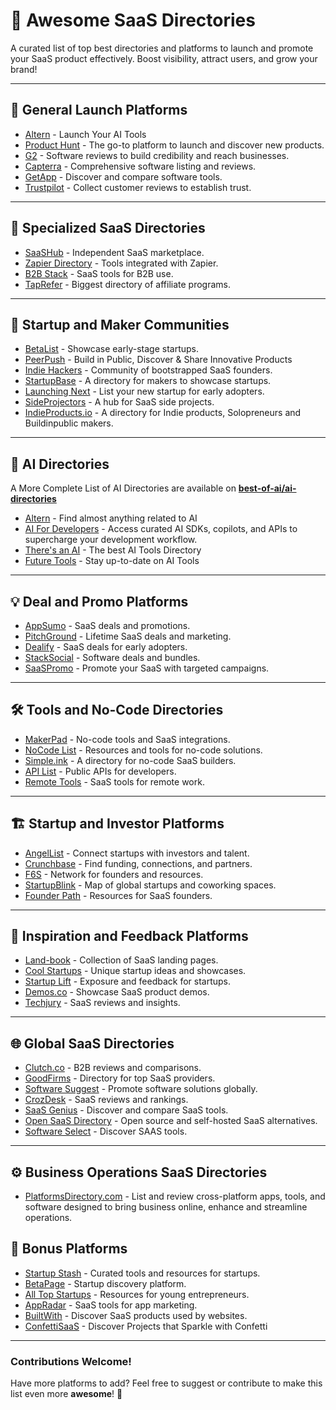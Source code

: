 # 🚀 Awesome SaaS Directories 

A curated list of top best directories and platforms to launch and promote your SaaS product effectively. Boost visibility, attract users, and grow your brand!  

---

## 🌟 General Launch Platforms

- [Altern](https://altern.ai) - Launch Your AI Tools
- [Product Hunt](https://www.producthunt.com/) - The go-to platform to launch and discover new products.
- [G2](https://www.g2.com/) - Software reviews to build credibility and reach businesses.
- [Capterra](https://www.capterra.com/) - Comprehensive software listing and reviews.
- [GetApp](https://www.getapp.com/) - Discover and compare software tools.
- [Trustpilot](https://www.trustpilot.com/) - Collect customer reviews to establish trust.

---

## 🏅 Specialized SaaS Directories
- [SaaSHub](https://www.saashub.com/) - Independent SaaS marketplace.
- [Zapier Directory](https://zapier.com/apps) - Tools integrated with Zapier.
- [B2B Stack](https://www.b2bstack.com.br) - SaaS tools for B2B use.
- [TapRefer](https://www.taprefer.com) - Biggest directory of affiliate programs.

---

## 🥳 Startup and Maker Communities

- [BetaList](https://www.betalist.com/) - Showcase early-stage startups.
- [PeerPush](https://peerpush.net/) - Build in Public, Discover & Share Innovative Products
- [Indie Hackers](https://www.indiehackers.com/) - Community of bootstrapped SaaS founders.
- [StartupBase](https://startupbase.io/) - A directory for makers to showcase startups.
- [Launching Next](https://www.launchingnext.com/) - List your new startup for early adopters.
- [SideProjectors](https://www.sideprojectors.com/) - A hub for SaaS side projects.
- [IndieProducts.io](https://www.indieproducts.io/) - A directory for Indie products, Solopreneurs and Buildinpublic makers.

---

## 🤖 AI Directories

A More Complete List of AI Directories are available on **[best-of-ai/ai-directories](https://github.com/best-of-ai/ai-directories)**

- [Altern](https://altern.ai) - Find almost anything related to AI
- [AI For Developers](https://aifordevelopers.org) - Access curated AI SDKs, copilots, and APIs to supercharge your development workflow.
- [There's an AI](https://theresanai.com) - The best AI Tools Directory
- [Future Tools](https://futuretools.io) - Stay up-to-date on AI Tools


---

## 💡 Deal and Promo Platforms
- [AppSumo](https://appsumo.com/) - SaaS deals and promotions.
- [PitchGround](https://pitchground.com/) - Lifetime SaaS deals and marketing.
- [Dealify](https://dealify.com/) - SaaS deals for early adopters.
- [StackSocial](https://stacksocial.com/) - Software deals and bundles.
- [SaaSPromo](https://saaspromo.com/) - Promote your SaaS with targeted campaigns.

---

## 🛠️ Tools and No-Code Directories
- [MakerPad](https://www.makerpad.co/) - No-code tools and SaaS integrations.
- [NoCode List](https://www.nocode.tech/) - Resources and tools for no-code solutions.
- [Simple.ink](https://simple.ink/) - A directory for no-code SaaS builders.
- [API List](https://apilist.fun/) - Public APIs for developers.
- [Remote Tools](https://remote.tools/) - SaaS tools for remote work.

---

## 🏗️ Startup and Investor Platforms
- [AngelList](https://angel.co/) - Connect startups with investors and talent.
- [Crunchbase](https://www.crunchbase.com/) - Find funding, connections, and partners.
- [F6S](https://www.f6s.com/) - Network for founders and resources.
- [StartupBlink](https://www.startupblink.com/) - Map of global startups and coworking spaces.
- [Founder Path](https://www.founderpath.com/) - Resources for SaaS founders.

---

## 🎨 Inspiration and Feedback Platforms
- [Land-book](https://land-book.com/) - Collection of SaaS landing pages.
- [Cool Startups](https://coolstartups.io/) - Unique startup ideas and showcases.
- [Startup Lift](https://startuplift.com/) - Exposure and feedback for startups.
- [Demos.co](https://demos.co/) - Showcase SaaS product demos.
- [Techjury](https://techjury.net/) - SaaS reviews and insights.

---

## 🌐 Global SaaS Directories
- [Clutch.co](https://clutch.co/) - B2B reviews and comparisons.
- [GoodFirms](https://www.goodfirms.co/) - Directory for top SaaS providers.
- [Software Suggest](https://www.softwaresuggest.com/) - Promote software solutions globally.
- [CrozDesk](https://crozdesk.com/) - SaaS reviews and rankings.
- [SaaS Genius](https://saasgenius.com/) - Discover and compare SaaS tools.
- [Open SaaS Directory](https://opensaas.directory/) - Open source and self-hosted SaaS alternatives.
- [Software Select](https://softwareselecthq.com/) - Discover SAAS tools.

---

## ⚙️ Business Operations SaaS Directories
- [PlatformsDirectory.com](https://www.platformsdirectory.com/) - List and review cross-platform apps, tools, and software designed to bring business online, enhance and streamline operations.

## 🎉 Bonus Platforms
- [Startup Stash](https://startupstash.com/) - Curated tools and resources for startups.
- [BetaPage](https://betapage.co/) - Startup discovery platform.
- [All Top Startups](https://alltopstartups.com/) - Resources for young entrepreneurs.
- [AppRadar](https://appradar.com/) - SaaS tools for app marketing.
- [BuiltWith](https://builtwith.com/) - Discover SaaS products used by websites.
- [ConfettiSaaS](https://confettisaas.com/) - Discover Projects that Sparkle with Confetti

---

### Contributions Welcome!
Have more platforms to add? Feel free to suggest or contribute to make this list even more **awesome**! 🚀
